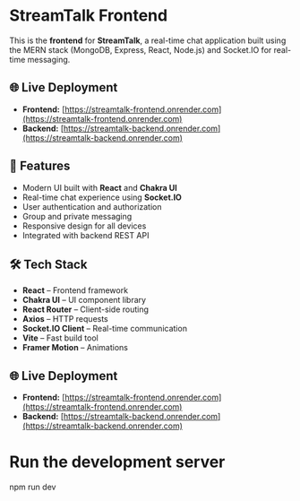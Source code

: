 # StreamTalk Frontend

This is the **frontend** for **StreamTalk**, a real-time chat application built using the MERN stack (MongoDB, Express, React, Node.js) and Socket.IO for real-time messaging.

## 🌐 Live Deployment
- **Frontend:** [https://streamtalk-frontend.onrender.com](https://streamtalk-frontend.onrender.com)  
- **Backend:** [https://streamtalk-backend.onrender.com](https://streamtalk-backend.onrender.com)


## 🚀 Features
- Modern UI built with **React** and **Chakra UI**
- Real-time chat experience using **Socket.IO**
- User authentication and authorization
- Group and private messaging
- Responsive design for all devices
- Integrated with backend REST API

## 🛠 Tech Stack
- **React** – Frontend framework
- **Chakra UI** – UI component library
- **React Router** – Client-side routing
- **Axios** – HTTP requests
- **Socket.IO Client** – Real-time communication
- **Vite** – Fast build tool
- **Framer Motion** – Animations

## 🌐 Live Deployment
- **Frontend:** [https://streamtalk-frontend.onrender.com](https://streamtalk-frontend.onrender.com)  
- **Backend:** [https://streamtalk-backend.onrender.com](https://streamtalk-backend.onrender.com)


# Run the development server
npm run dev
